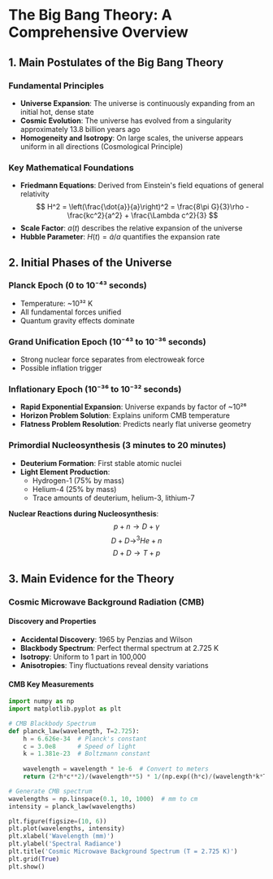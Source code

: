 # The Big Bang Theory: A Comprehensive Overview

## 1. Main Postulates of the Big Bang Theory

### Fundamental Principles
- **Universe Expansion**: The universe is continuously expanding from an initial hot, dense state
- **Cosmic Evolution**: The universe has evolved from a singularity approximately 13.8 billion years ago
- **Homogeneity and Isotropy**: On large scales, the universe appears uniform in all directions (Cosmological Principle)

### Key Mathematical Foundations
- **Friedmann Equations**: Derived from Einstein's field equations of general relativity
  $$
  H^2 = \left(\frac{\dot{a}}{a}\right)^2 = \frac{8\pi G}{3}\rho - \frac{kc^2}{a^2} + \frac{\Lambda c^2}{3}
  $$
- **Scale Factor**: $a(t)$ describes the relative expansion of the universe
- **Hubble Parameter**: $H(t) = \dot{a}/a$ quantifies the expansion rate

## 2. Initial Phases of the Universe

### Planck Epoch (0 to 10⁻⁴³ seconds)
- Temperature: ~10³² K
- All fundamental forces unified
- Quantum gravity effects dominate

### Grand Unification Epoch (10⁻⁴³ to 10⁻³⁶ seconds)
- Strong nuclear force separates from electroweak force
- Possible inflation trigger

### Inflationary Epoch (10⁻³⁶ to 10⁻³² seconds)
- **Rapid Exponential Expansion**: Universe expands by factor of ~10²⁶
- **Horizon Problem Solution**: Explains uniform CMB temperature
- **Flatness Problem Resolution**: Predicts nearly flat universe geometry

### Primordial Nucleosynthesis (3 minutes to 20 minutes)
- **Deuterium Formation**: First stable atomic nuclei
- **Light Element Production**:
  - Hydrogen-1 (75% by mass)
  - Helium-4 (25% by mass)
  - Trace amounts of deuterium, helium-3, lithium-7

**Nuclear Reactions during Nucleosynthesis**:
$$
p + n \rightarrow D + \gamma
$$
$$
D + D \rightarrow ^3He + n
$$
$$
D + D \rightarrow T + p
$$

## 3. Main Evidence for the Theory

### Cosmic Microwave Background Radiation (CMB)

#### Discovery and Properties
- **Accidental Discovery**: 1965 by Penzias and Wilson
- **Blackbody Spectrum**: Perfect thermal spectrum at 2.725 K
- **Isotropy**: Uniform to 1 part in 100,000
- **Anisotropies**: Tiny fluctuations reveal density variations

#### CMB Key Measurements
```python
import numpy as np
import matplotlib.pyplot as plt

# CMB Blackbody Spectrum
def planck_law(wavelength, T=2.725):
    h = 6.626e-34  # Planck's constant
    c = 3.0e8      # Speed of light
    k = 1.381e-23  # Boltzmann constant
    
    wavelength = wavelength * 1e-6  # Convert to meters
    return (2*h*c**2)/(wavelength**5) * 1/(np.exp((h*c)/(wavelength*k*T)) - 1)

# Generate CMB spectrum
wavelengths = np.linspace(0.1, 10, 1000)  # mm to cm
intensity = planck_law(wavelengths)

plt.figure(figsize=(10, 6))
plt.plot(wavelengths, intensity)
plt.xlabel('Wavelength (mm)')
plt.ylabel('Spectral Radiance')
plt.title('Cosmic Microwave Background Spectrum (T = 2.725 K)')
plt.grid(True)
plt.show()